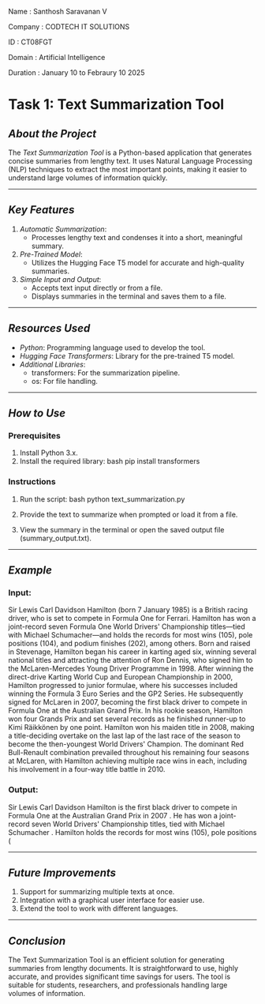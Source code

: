 Name : Santhosh Saravanan V

Company : CODTECH IT SOLUTIONS

ID : CT08FGT

Domain : Artificial Intelligence

Duration : January 10 to Febraury 10 2025

# Task 1: Text Summarization Tool

## *About the Project*

The *Text Summarization Tool* is a Python-based application that generates concise summaries from lengthy text. It uses Natural Language Processing (NLP) techniques to extract the most important points, making it easier to understand large volumes of information quickly.

---

## *Key Features*

1. *Automatic Summarization*:
   - Processes lengthy text and condenses it into a short, meaningful summary.
2. *Pre-Trained Model*:
   - Utilizes the Hugging Face T5 model for accurate and high-quality summaries.
3. *Simple Input and Output*:
   - Accepts text input directly or from a file.
   - Displays summaries in the terminal and saves them to a file.

---

## *Resources Used*

- *Python*: Programming language used to develop the tool.
- *Hugging Face Transformers*: Library for the pre-trained T5 model.
- *Additional Libraries*:
  - transformers: For the summarization pipeline.
  - os: For file handling.

---

## *How to Use*

### Prerequisites
1. Install Python 3.x.
2. Install the required library:
   bash
   pip install transformers
   

### Instructions
1. Run the script:
   bash
   python text_summarization.py
   
2. Provide the text to summarize when prompted or load it from a file.
3. View the summary in the terminal or open the saved output file (summary_output.txt).

---

## *Example*

### Input:

 Sir Lewis Carl Davidson Hamilton (born 7 January 1985) is a British racing driver, who is set to compete in Formula One for Ferrari. Hamilton has won a joint-record seven Formula One World Drivers' Championship titles—tied with Michael Schumacher—and holds the records for most wins (105), pole positions (104), and podium finishes (202), among others.
Born and raised in Stevenage, Hamilton began his career in karting aged six, winning several national titles and attracting the attention of Ron Dennis, who signed him to the McLaren-Mercedes Young Driver Programme in 1998. After winning the direct-drive Karting World Cup and European Championship in 2000, Hamilton progressed to junior formulae, where his successes included winning the Formula 3 Euro Series and the GP2 Series. He subsequently signed for McLaren in 2007, becoming the first black driver to compete in Formula One at the Australian Grand Prix. In his rookie season, Hamilton won four Grands Prix and set several records as he finished runner-up to Kimi Räikkönen by one point. Hamilton won his maiden title in 2008, making a title-deciding overtake on the last lap of the last race of the season to become the then-youngest World Drivers' Champion. The dominant Red Bull-Renault combination prevailed throughout his remaining four seasons at McLaren, with Hamilton achieving multiple race wins in each, including his involvement in a four-way title battle in 2010.



### Output:

 Sir Lewis Carl Davidson Hamilton is the first black driver to compete in Formula One at the Australian Grand Prix in 2007 . He has won a joint-record seven World Drivers' Championship titles, tied with Michael Schumacher . Hamilton holds the records for most wins (105), pole positions (


---

## *Future Improvements*

1. Support for summarizing multiple texts at once.
2. Integration with a graphical user interface for easier use.
3. Extend the tool to work with different languages.

---

## *Conclusion*

The Text Summarization Tool is an efficient solution for generating summaries from lengthy documents. It is straightforward to use, highly accurate, and provides significant time savings for users. The tool is suitable for students, researchers, and professionals handling large volumes of information.
